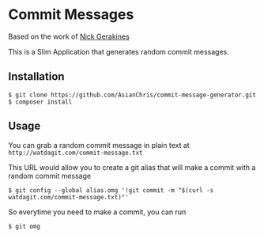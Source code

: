 # Commit Messages

Based on the work of [Nick Gerakines](https://github.com/ngerakines/commitment)

This is a Slim Application that generates random commit messages.

## Installation

```
$ git clone https://github.com/AsianChris/commit-message-generator.git
$ composer install
```

## Usage

You can grab a random commit message in plain text at `http://watdagit.com/commit-message.txt`

This URL would allow you to create a git alias that will make a commit with a random commit message

```
$ git config --global alias.omg '!git commit -m "$(curl -s watdagit.com/commit-message.txt)"'
```

So everytime you need to make a commit, you can run

```
$ git omg
```
